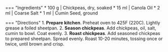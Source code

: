 === "Ingredients"
    * 100 g   | Chickpeas, dry, soaked
    * 15 ml   | Canola Oil
    * 2 ml    | Coarse Salt
    * 1 ml    | Cumin Seed, ground

=== "Directions"
    1. **Prepare kitchen**. Preheat oven to 425F (220C). Lightly grease a foiled sheetpan.
    2. **Season chickpeas**. Add chickpeas, oil, salt, cumin to bowl. Coat evenly.
    3. **Roast chickpeas**. Add seasoned chickpeas to prepared sheetpan. Spread evenly. Roast 10-20 minutes, tossing once or twice, until brown and crisp.
